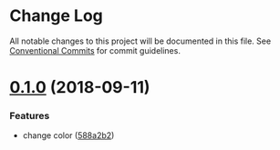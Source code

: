 # Change Log

All notable changes to this project will be documented in this file.
See [Conventional Commits](https://conventionalcommits.org) for commit guidelines.

<a name="0.1.0"></a>
# [0.1.0](https://github.com/batfink/equinor-react-components-dry-run/compare/@equinor-internal/foo@0.0.2...@equinor-internal/foo@0.1.0) (2018-09-11)


### Features

* change color ([588a2b2](https://github.com/batfink/equinor-react-components-dry-run/commit/588a2b2))

